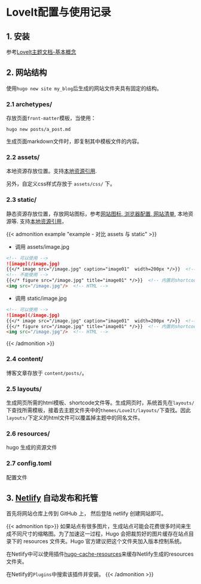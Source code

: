 # LoveIt配置与使用记录


<!--more-->
## 1. 安装
参考[LoveIt主题文档-基本概念](../loveit主题文档-基本概念)

## 2. 网站结构

使用`hugo new site my_blog`后生成的网站文件夹具有固定的结构。

### 2.1 archetypes/
存放页面`front-matter`模板，当使用：
```shell
hugo new posts/a_post.md
```
生成页面markdown文件时，即复制其中模板文件的内容。

### 2.2 assets/

本地资源存放位置。支持[本地资源引用](../loveit主题文档-内容#contents-organization).

另外，自定义css样式存放于 `assets/css/` 下。

### 2.3 static/

静态资源存放位置，存放网站图标，参考[网站图标, 浏览器配置, 网站清单](../loveit主题文档-基本概念#website-icon), 本地资源等.
支持[本地资源引用](../loveit主题文档-内容#contents-organization)，


<!-- 对比 assets 与 static -->
{{< admonition example "example - 对比 assets 与 static" >}}
- 调用 assets/image.jpg
```markdown
<!-- 可以使用 -->
![image](/image.jpg)
{{</* image src="/image.jpg" caption="image01"  width=200px */>}}  <!-- 扩展的shortcode -->
<!-- 不能使用 -->
{{</* figure src="/image.jpg" title="image01" */>}}  <!-- 内置的shortcode -->
<img src="/image.jpg"/>  <!-- HTML -->
```
- 调用 static/image.jpg
```markdown
<!-- 可以使用 -->
![image](/image.jpg)
{{</* image src="/image.jpg" caption="image01"  width=200px */>}}  <!-- 扩展的shortcode -->
{{</* figure src="/image.jpg" title="image01" */>}}  <!-- 内置的shortcode -->
<img src="/image.jpg"/>  <!-- HTML -->
```
{{< /admonition >}}

### 2.4 content/

博客文章存放于 `content/posts/`。

### 2.5 layouts/

生成网页所需的html模板、shortcode文件等。生成网页时，系统首先在`layouts/`下查找所需模板，接着去主题文件夹中的`themes/LoveIt/layouts/`下查找。因此`layouts/`下定义的html文件可以覆盖掉主题中的同名文件。

### 2.6 resources/

hugo 生成的资源文件

### 2.7 config.toml

配置文件

## 3.  [Netlify](https://www.netlify.com/) 自动发布和托管

首先将网站仓库上传到 GitHub 上， 然后登陆 netlify 创建网站即可。

{{< admonition tip>}}
如果站点有很多图片，生成站点可能会花费很多时间来生成不同尺寸的缩略图。为了加速这一过程，Hugo 会把裁剪好的图片缓存在站点目录下的 resources 文件夹。Hugo 官方建议把这个文件夹加入版本控制系统。

在Netlify中可以使用插件[hugo-cache-resources](cdeleeuwe/netlify-plugin-hugo-cache-resources)来缓存Netlify生成的resources文件夹。

在Netlify的`Plugins`中搜索该插件并安装。
{{< /admonition >}}




